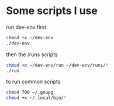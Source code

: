 # Some scripts I use

run dev-env first

```sh
chmod +x ~/dev-env
./dev-env
```

then the /runs scripts

```sh
chmod +x ~/dev-env/run ~/dev-env/runs/*
./run
```

to run common scripts

```sh
chmod 700 ~/.gnupg
chmod +x ~/.local/bin/*
```
